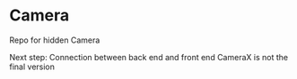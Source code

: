 # Camera
Repo for hidden Camera

Next step:
Connection between back end and front end
CameraX is not the final version

